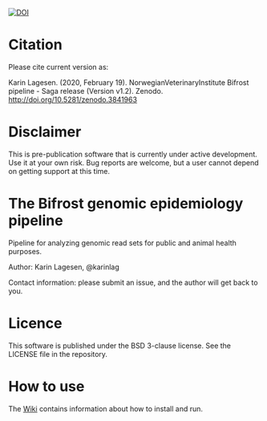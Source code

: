 [![DOI](https://zenodo.org/badge/82833773.svg)](https://zenodo.org/badge/latestdoi/82833773)

# Citation

Please cite current version as:

Karin Lagesen. (2020, February 19). NorwegianVeterinaryInstitute Bifrost pipeline - Saga release (Version v1.2). Zenodo. http://doi.org/10.5281/zenodo.3841963


# Disclaimer

This is pre-publication software that is currently under active development. Use it at your own risk. Bug reports are welcome, but a user cannot depend on getting support at this time.

# The Bifrost genomic epidemiology pipeline

Pipeline for analyzing genomic read sets for public and animal health purposes.

Author: Karin Lagesen, @karinlag

Contact information: please submit an issue, and the author will get back to you.

# Licence

This software is published under the BSD 3-clause license. See the LICENSE file in the repository.

# How to use

The [Wiki](https://github.com/NorwegianVeterinaryInstitute/Bifrost/wiki) contains information about how to install and run.
